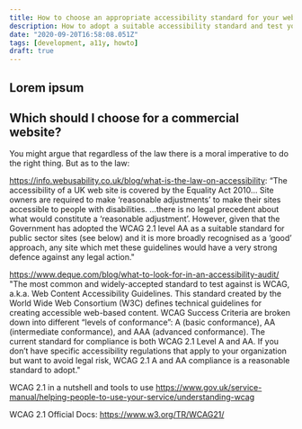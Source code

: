 ```yaml
---
title: How to choose an appropriate accessibility standard for your website and test against it
description: How to adopt a suitable accessibility standard and test your website against it
date: "2020-09-20T16:58:08.051Z"
tags: [development, a11y, howto]
draft: true
---
```

Lorem ipsum
---

## Which should I choose for a commercial website?

You might argue that regardless of the law there is a moral imperative to do the right thing.
But as to the law:

https://info.webusability.co.uk/blog/what-is-the-law-on-accessibility:
“The accessibility of a UK web site is covered by the Equality Act 2010… Site owners are required to make ‘reasonable adjustments’ to make their sites accessible to people with disabilities.
…there is no legal precedent about what would constitute a ‘reasonable adjustment’. 
However, given that the Government has adopted the WCAG 2.1 level AA as a suitable standard for public sector sites (see below) and it is more broadly recognised as a ‘good’ approach, any site which met these guidelines would have a very strong defence against any legal action."

https://www.deque.com/blog/what-to-look-for-in-an-accessibility-audit/
"The most common and widely-accepted standard to test against is WCAG, a.k.a. Web Content Accessibility Guidelines. 
This standard created by the World Wide Web Consortium (W3C) defines technical guidelines for creating accessible web-based content. 
WCAG Success Criteria are broken down into different “levels of conformance”: A (basic conformance), AA (intermediate conformance), and AAA (advanced conformance). 
The current standard for compliance is both WCAG 2.1 Level A and AA.
If you don’t have specific accessibility regulations that apply to your organization but want to avoid legal risk, WCAG 2.1 A and AA compliance is a reasonable standard to adopt."

WCAG 2.1 in a nutshell and tools to use
https://www.gov.uk/service-manual/helping-people-to-use-your-service/understanding-wcag

WCAG 2.1 Official Docs: https://www.w3.org/TR/WCAG21/
